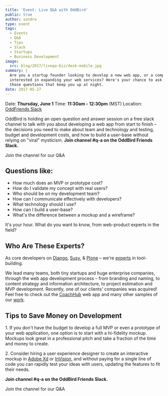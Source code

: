 ```yaml
---
title: 'Event: Live Q&A with OddBird'
public: true
author: sondra
type: event
tags:
  - Events
  - Q&A
  - Tips
  - Slack
  - Startups
  - Business Development
image:
  src: blog/2017/liveqa-biz/desk-mobile.jpg
summary: |
  Are you a startup founder looking to develop a new web app, or a company
  interested in expanding your web services? Here's your chance to ask all
  those questions that keep you up at night.
date: 2017-05-27
---
```


Date: **Thursday, June 1** Time: **11:30am - 12:30pm** (MST) Location:
[OddFriends Slack]

OddBird is holding an open question and answer session on a free slack
channel to talk with you about developing a web app from start to finish
– the decisions you need to make about team and technology and testing,
budget and development costs, and how to build a user-base without
relying on "viral" mysticism. **Join channel \#q-a on the OddBird
Friends Slack.**

Join the channel for our Q&A

  [OddFriends Slack]: http://friends.oddbird.net

## Questions like:

-   How much does an MVP or prototype cost?
-   How do I validate my concept with real users?
-   Who should be on my development team?
-   How can I communicate effectively with developers?
-   What technology should I use?
-   How can I build a user-base?
-   What's the difference between a mockup and a wireframe?

It's your hour. What do you want to know, from web-product experts in
the field?

## Who Are These Experts?

As core developers on [Django], [Susy], & [Plone] – we're [experts] in
tool-building.

We lead many teams, both tiny startups and huge enterprise companies,
through the web app development process – from branding and naming, to
content strategy and information architecture, to project estimation and
MVP development. Recently, one of our clients' companies was acquired!
Feel free to check out the [CoachHub] web app and many other samples of
our [work].

  [Django]: https://www.djangoproject.com/
  [Susy]: /susy/
  [Plone]: https://plone.org/
  [experts]: /birds/
  [CoachHub]: /work/coachhub/
  [work]: /work/

## Tips to Save Money on Development

1\. If you don't have the budget to develop a full MVP or even a
prototype of your web application, one option is to start with a
hi-fidelity mockup. Mockups look great in a professional pitch and take
a fraction of the time and money to create.

2\. Consider hiring a user experience designer to create an interactive
mockup in [Adobe Xd] or [InVision], and without paying for a single line
of code you can rapidly test your ideas with users, updating the
features to fit their needs.

**Join channel \#q-a on the OddBird Friends Slack.**

Join the channel for our Q&A

  [Adobe Xd]: http://www.adobe.com/products/experience-design.html
  [InVision]: https://www.invisionapp.com/
